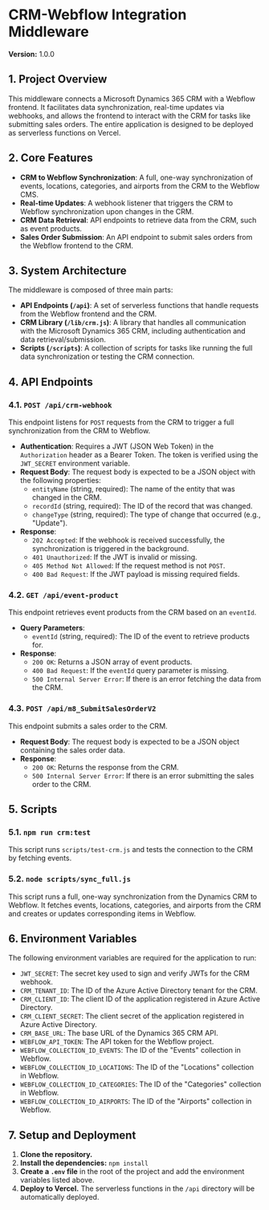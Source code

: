 # CRM-Webflow Integration Middleware

**Version:** 1.0.0

## 1. Project Overview

This middleware connects a Microsoft Dynamics 365 CRM with a Webflow frontend. It facilitates data synchronization, real-time updates via webhooks, and allows the frontend to interact with the CRM for tasks like submitting sales orders. The entire application is designed to be deployed as serverless functions on Vercel.

## 2. Core Features

*   **CRM to Webflow Synchronization**: A full, one-way synchronization of events, locations, categories, and airports from the CRM to the Webflow CMS.
*   **Real-time Updates**: A webhook listener that triggers the CRM to Webflow synchronization upon changes in the CRM.
*   **CRM Data Retrieval**: API endpoints to retrieve data from the CRM, such as event products.
*   **Sales Order Submission**: An API endpoint to submit sales orders from the Webflow frontend to the CRM.

## 3. System Architecture

The middleware is composed of three main parts:

*   **API Endpoints (`/api`)**: A set of serverless functions that handle requests from the Webflow frontend and the CRM.
*   **CRM Library (`/lib/crm.js`)**: A library that handles all communication with the Microsoft Dynamics 365 CRM, including authentication and data retrieval/submission.
*   **Scripts (`/scripts`)**: A collection of scripts for tasks like running the full data synchronization or testing the CRM connection.

## 4. API Endpoints

### 4.1. `POST /api/crm-webhook`

This endpoint listens for `POST` requests from the CRM to trigger a full synchronization from the CRM to Webflow.

*   **Authentication**: Requires a JWT (JSON Web Token) in the `Authorization` header as a Bearer Token. The token is verified using the `JWT_SECRET` environment variable.
*   **Request Body**: The request body is expected to be a JSON object with the following properties:
    *   `entityName` (string, required): The name of the entity that was changed in the CRM.
    *   `recordId` (string, required): The ID of the record that was changed.
    *   `changeType` (string, required): The type of change that occurred (e.g., "Update").
*   **Response**:
    *   `202 Accepted`: If the webhook is received successfully, the synchronization is triggered in the background.
    *   `401 Unauthorized`: If the JWT is invalid or missing.
    *   `405 Method Not Allowed`: If the request method is not `POST`.
    *   `400 Bad Request`: If the JWT payload is missing required fields.

### 4.2. `GET /api/event-product`

This endpoint retrieves event products from the CRM based on an `eventId`.

*   **Query Parameters**:
    *   `eventId` (string, required): The ID of the event to retrieve products for.
*   **Response**:
    *   `200 OK`: Returns a JSON array of event products.
    *   `400 Bad Request`: If the `eventId` query parameter is missing.
    *   `500 Internal Server Error`: If there is an error fetching the data from the CRM.

### 4.3. `POST /api/m8_SubmitSalesOrderV2`

This endpoint submits a sales order to the CRM.

*   **Request Body**: The request body is expected to be a JSON object containing the sales order data.
*   **Response**:
    *   `200 OK`: Returns the response from the CRM.
    *   `500 Internal Server Error`: If there is an error submitting the sales order to the CRM.

## 5. Scripts

### 5.1. `npm run crm:test`

This script runs `scripts/test-crm.js` and tests the connection to the CRM by fetching events.

### 5.2. `node scripts/sync_full.js`

This script runs a full, one-way synchronization from the Dynamics CRM to Webflow. It fetches events, locations, categories, and airports from the CRM and creates or updates corresponding items in Webflow.

## 6. Environment Variables

The following environment variables are required for the application to run:

*   `JWT_SECRET`: The secret key used to sign and verify JWTs for the CRM webhook.
*   `CRM_TENANT_ID`: The ID of the Azure Active Directory tenant for the CRM.
*   `CRM_CLIENT_ID`: The client ID of the application registered in Azure Active Directory.
*   `CRM_CLIENT_SECRET`: The client secret of the application registered in Azure Active Directory.
*   `CRM_BASE_URL`: The base URL of the Dynamics 365 CRM API.
*   `WEBFLOW_API_TOKEN`: The API token for the Webflow project.
*   `WEBFLOW_COLLECTION_ID_EVENTS`: The ID of the "Events" collection in Webflow.
*   `WEBFLOW_COLLECTION_ID_LOCATIONS`: The ID of the "Locations" collection in Webflow.
*   `WEBFLOW_COLLECTION_ID_CATEGORIES`: The ID of the "Categories" collection in Webflow.
*   `WEBFLOW_COLLECTION_ID_AIRPORTS`: The ID of the "Airports" collection in Webflow.

## 7. Setup and Deployment

1.  **Clone the repository.**
2.  **Install the dependencies:** `npm install`
3.  **Create a `.env` file** in the root of the project and add the environment variables listed above.
4.  **Deploy to Vercel.** The serverless functions in the `/api` directory will be automatically deployed.